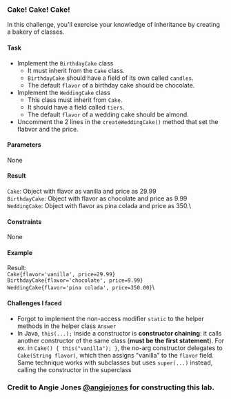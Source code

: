 ### Cake! Cake! Cake!
In this challenge, you'll exercise your knowledge of inheritance by creating a bakery of classes.

#### Task
* Implement the ```BirthdayCake``` class
    * It must inherit from the ```Cake``` class.
    * ```BirthdayCake``` should have a field of its own called ```candles```.
    * The default ```flavor``` of a birthday cake should be chocolate.
* Implement the ```WeddingCake``` class
    * This class must inherit from ```Cake```.
    * It should have a field called ```tiers```.
    * The default ```flavor``` of a wedding cake should be almond.
* Uncomment the 2 lines in the ```createWeddingCake()``` method that set the flabvor and the price.

#### Parameters
None

#### Result
```Cake```: Object with flavor as vanilla and price as 29.99\
```BirthdayCake```: Object with flavor as chocolate and price as 9.99\
```WeddingCake```: Object with flavor as pina colada and price as 350.\

#### Constraints
None

#### Example
Result:\
```Cake{flavor='vanilla', price=29.99}```\
```BirthdayCake{flavor='chocolate', price=9.99}```\
```WeddingCake{flavor='pina colada', price=350.00}```\

#### Challenges I faced
* Forgot to implement the non-access modifier ```static``` to the helper methods in the helper class ```Answer```
* In Java, ```this(...);``` inside a constructor is **constructor chaining**: it calls another constructor of the same class (**must be the first statement**). For ex. in ```Cake() { this("vanilla"); }```, the no-arg constructor delegates to ```Cake(String flavor)```, which then assigns "vanilla" to the ```flavor``` field. Same technique works with subclasses but uses ```super(...)``` instead, calling the constructor in the superclass

### Credit to Angie Jones [@angiejones](https://github.com/angiejones) for constructing this lab.

